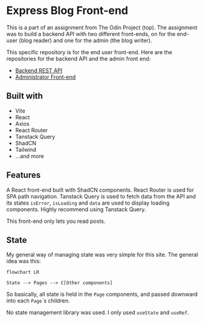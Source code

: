 # Express Blog Front-end

This is a part of an assignment from The Odin Project (top). The assignment was to build a backend API with two different front-ends, on for the end-user (blog reader) and one for the admin (the blog writer).

This specific repository is for the end user front-end. Here are the repositories for the backend API and the admin front end:

- [Backend REST API](https://github.com/aslanhudajev/express-blog-api)
- [Administrator Front-end](https://github.com/aslanhudajev/express-blog-dashboard)

## Built with

- Vite
- React
- Axios
- React Router
- Tanstack Query
- ShadCN
- Tailwind
- ...and more

## Features

A React front-end built with ShadCN components. React Router is used for SPA path navigation. Tanstack Query is used to fetch data from the API and its states `isError`, `isLoading` and `data` are used to display loading components. Highly recommend using Tanstack Query.

This front-end only lets you read posts.

## State

My general way of managing state was very simple for this site.
The general idea was this:

```mermaid
flowchart LR

State --> Pages --> C[Other components]
```

So basically, all state is held in the `Page` components, and passed downward into each `Page`´s children.

No state management library was used. I only used `useState` and `useRef`.
